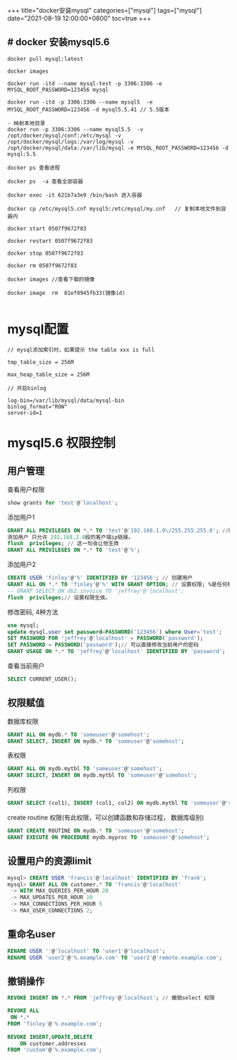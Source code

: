 +++
title="docker安装mysql"
categories=["mysql"]
tags=["mysql"] 
date="2021-08-19 12:00:00+0800"
toc=true
+++

## # docker 安装mysql5.6

```SHELL
docker pull mysql:latest

docker images

docker run -itd --name mysql-test -p 3306:3306 -e MYSQL_ROOT_PASSWORD=123456 mysql

docker run -itd -p 3306:3306 --name mysql5  -e MYSQL_ROOT_PASSWORD=123456 -d mysql5.5.41 // 5.5版本

- 映射本地目录
docker run -p 3306:3306 --name mysql5.5  -v /opt/docker/mysql/conf:/etc/mysql -v /opt/docker/mysql/logs:/var/log/mysql -v /opt/docker/mysql/data:/var/lib/mysql -e MYSQL_ROOT_PASSWORD=123456 -d mysql:5.5

docker ps 查看进程

docker ps  -a 查看全部容器

docker exec -it 621b7a3e9 /bin/bash 进入容器

docker cp /etc/mysql5.cnf mysql5:/etc/mysql/my.cnf   // 复制本地文件到容器内

docker start 0507f9672f83

docker restart 0507f9672f83 

docker stop 0507f9672f83

docker rm 0507f9672f83

docker images //查看下载的镜像

docker image  rm  81ef0945fb33(镜像id)


```







# mysql配置

```SHELL
// mysql添加索引时，如果提示 the table xxx is full

tmp_table_size = 256M

max_heap_table_size = 256M

// 开启binlog

log-bin=/var/lib/mysql/data/mysql-bin
binlog_format="ROW"
server-id=1
```





# mysql5.6 权限控制

## 用户管理

查看用户权限 

```sql
show grants for 'test'@'localhost';
```



添加用户1

```sql
GRANT ALL PRIVILEGES ON *.* TO 'test'@'192.168.1.0\/255.255.255.0'; //默认会创建用户，如果用户不存在
添加用户 只允许 192.168.2.0段的客户端ip链接。
flush  privileges; // 这一句会让他生效
GRANT ALL PRIVILEGES ON *.* TO 'test'@'%';
```

添加用户2

```sql
CREATE USER 'finley'@'%' IDENTIFIED BY '123456'; // 创建用户
GRANT ALL ON *.* TO 'finley'@'%' WITH GRANT OPTION; // 设置权限; %是任何机器都可以通过ip链接这个mysql
-- GRANT SELECT ON db2.invoice TO 'jeffrey'@'localhost';
flush  privileges;// 设置权限生效。
```



修改密码, 4种方法

```sql
use mysql;
update mysql.user set password=PASSWORD('123456') where User='test';
SET PASSWORD FOR 'jeffrey'@'localhost' = PASSWORD('password');
SET PASSWORD = PASSWORD('password');// 可以直接修改当前用户的密码
GRANT USAGE ON *.* TO 'jeffrey'@'localhost' IDENTIFIED BY 'password'; 
```



查看当前用户

```sql
SELECT CURRENT_USER();
```



## 权限赋值

数据库权限

```sql
GRANT ALL ON mydb.* TO 'someuser'@'somehost';
GRANT SELECT, INSERT ON mydb.* TO 'someuser'@'somehost';
```

表权限

```sql
GRANT ALL ON mydb.mytbl TO 'someuser'@'somehost';
GRANT SELECT, INSERT ON mydb.mytbl TO 'someuser'@'somehost';
```

列权限

```sql
GRANT SELECT (col1), INSERT (col1, col2) ON mydb.mytbl TO 'someuser'@'somehost';
```

create routine 权限(有此权限，可以创建函数和存储过程， 数据库级别)

```sql
GRANT CREATE ROUTINE ON mydb.* TO 'someuser'@'somehost';
GRANT EXECUTE ON PROCEDURE mydb.myproc TO 'someuser'@'somehost';
```

## 设置用户的资源limit

```sql
mysql> CREATE USER 'francis'@'localhost' IDENTIFIED BY 'frank';
mysql> GRANT ALL ON customer.* TO 'francis'@'localhost'
 -> WITH MAX_QUERIES_PER_HOUR 20
 -> MAX_UPDATES_PER_HOUR 10
 -> MAX_CONNECTIONS_PER_HOUR 5
 -> MAX_USER_CONNECTIONS 2;
```



## 重命名user

```sql
RENAME USER ''@'localhost' TO 'user1'@'localhost';
RENAME USER 'user2'@'%.example.com' TO 'user2'@'remote.example.com';
```



## 撤销操作

```sql
REVOKE INSERT ON *.* FROM 'jeffrey'@'localhost'; // 撤销select 权限

REVOKE ALL
 ON *.*
FROM 'finley'@'%.example.com';
 
REVOKE INSERT,UPDATE,DELETE
 	ON customer.addresses
FROM 'custom'@'%.example.com';
```



